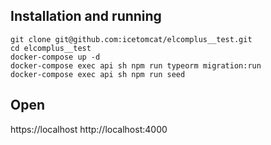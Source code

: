 ## Installation and running

```
git clone git@github.com:icetomcat/elcomplus__test.git
cd elcomplus__test
docker-compose up -d
docker-compose exec api sh npm run typeorm migration:run
docker-compose exec api sh npm run seed
```
## Open
https://localhost
http://localhost:4000

